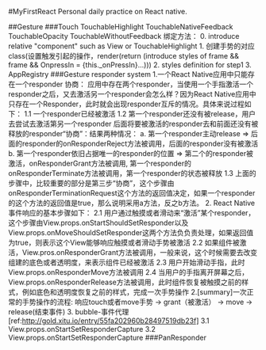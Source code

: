#MyFirstReact
Personal daily practice on React native.



##Gesture
###Touch
    TouchableHighlight
    TouchableNativeFeedback
    TouchableOpacity
    TouchableWithoutFeedback
    绑定方法：
        0. introduce relative "component" such as View or TouchableHighlight
        1. 创建手势的对应class(设置触发引起的操作，render(return (introduce styles of frame && frame && OnpressIn = {this._onPressIn}...)))
        2. styles definition for step1
        3. AppRegistry
###Gesture responder system
    1.一个React Native应用中只能存在一个responder
        协商：
        应用中存在两个responder，当使用一个手指激活一个responder之后，又去激活另一个responder会怎么样？因为React Native应用中只存在一个Responder，此时就会出现responder互斥的情况。具体来说过程如下：
        1.1 一个responder已经被激活
        1.2 第一个responder还没有被release，用户去尝试去激活第另一个responder
            后面将要被激活的responder去和前面还没有被释放的responder“协商”：结果两种情况：
            a. 第一个responder主动release => 后面的responder的onResponderReject方法被调用，后面的responder没有被激活
            b. 第一个responder依旧占据唯一的responder的位置 => 第二个的responder被激活，onResponderGrant方法被调用, 第一个responder的onResponderTerminate方法被调用，第一个responder的状态被释放
        1.3 上面的步骤中，比较重要的部分是第三步“协商”，这个步骤由onResponderTerminationRequest这个方法的返回值决定，如果一个responder的这个方法的返回值是true，那么说明采用a方法，反之b方法。
    2. React Native事件响应的基本步骤如下：
        2.1 用户通过触摸或者滑动来“激活”某个responder，这个步骤由View.props.onStartShouldSetResponder以及View.props.onMoveShouldSetResponder这两个方法负负责处理，如果返回值为true，则表示这个View能够响应触摸或者滑动手势被激活
        2.2 如果组件被激活，View.pros.onResponderGrant方法被调用，一般来说，这个时候需要去改变组建的底色或者透明度，来表示组件已经被激活
        2.3 用户开始滑动手指，此时View.props.onResponderMove方法被调用
        2.4 当用户的手指离开屏幕之后，View.props.onResponderRelease方法被调用，此时组件恢复被触摸之前的样式，例如底色和透明度恢复之前的样式，完成一次手势操作
        2.[summary]一次正常的手势操作的流程: 响应touch或者move手势 -> grant（被激活） -> move -> release(结束事件)
    3. bubble-事件代理[ref:http://gold.xitu.io/entry/55fa202960b28497519db23f]
        3.1 View.props.onStartSetResponderCapture
        3.2 View.props.onStartSetResponderCapture
###PanResponder
